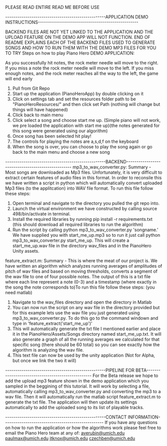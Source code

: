 PLEASE READ ENTIRE READ ME BEFORE USE

--------------------------------------------------APPLICATION DEMO INSTRUCTIONS--------------------------------------------------

BACKEND FILES ARE NOT YET LINKED TO THE APPLICATION AND THE UPLOAD FEATURE ON THE DEMO APP WILL NOT FUNCTION. END OF README EXPLAINS EACH OF THE BACKEND FILES USED TO GENERATE SONGS AND HOW TO RUN THEM WITH THE DEMO MP3 FILES FOR YOU TO TRY
Steps on how to play Piano Hero DEMO APPLICATION:

As you successfully hit notes, the rock meter needle will move to the right. If you miss a note the rock meter needle will move to the left. If you miss enough notes, and the rock meter reaches all the way to the left, the game will end early

1. Pull from Git Repo
2. Start up the application (PianoHeroApp) by double clicking on it
3. Click on settings tab and set the resources folder path to be "PianoHeroResources/" and then click set Path (nothing will change but things will have happened)
4. Click back to main menu
5. Click select a song and choose start me up. (Simple piano will not work, we pre loaded the application with start me up)(the notes generated for this song were generated using our algorithm)
6. Once song has been selected hit play!
7. The controls for playing the notes are a,s,d,f on the keyboard
8. When the song is over, you can choose to play the song again or go back to the main menu and choose a new song


--------------------------------------------------BACKEND--------------------------------------------------
mp3_to_wav_converter.py:
Summary - Most songs are downloaded as Mp3 files. Unfortunately, it is very difficult to extract certain features of audio files in this format. In order to reconsile this we have written a script in python which will automatically convert uploaded Mp3 files (to the applitcation) into WAV file format. To run this file follow these steps:
1. Open terminal and navigate to the directory you pulled the git repo into.
2. Launch the virtual environment we have constructed by calling source 498/bin/activate in terminal.
3. Install the required libraries by running pip install -r requirements.txt (this should download all required libraries to run the algorithm)
4. Run the script by calling python mp3_to_wav_converter.py 'songname.' We have supplied you with start_me_up.mp3 so to run it just call python mp3_to_wav_converter.py start_me_up. This will create a start_me_up.wav file in the directory wav_files and in the PianoHero Unity assets. 

feature_extract.m:
Summary - This is where the meat of our project is. We have written an algorithm which analyzes running averages of amplitudes of pitch of wav files and based on moving thresholds, converts a segment of the wav file to one of four possible notes. The output of this is a txt file where each line represent a note (0-3) and a timestamp (where exactly in the song the note corresponds to)To run this file follow these steps: (you need matlab)
1. Navigate to the wav_files directory and open the directory in Matlab
2. You can now run the script on any wav file in the directory provided but for this example lets use the wav file you just generated using mp3_to_wav_converter.py. To do this go to the command windown and type in 'feature_extract('start_me_up')'
3. This will automatically generate the txt file I mentioned earlier and place it in the PianoHero/Assets/Songs directory named start_me_up.txt. It will also generate a graph of all the running averages we calculated for that specific song (there should be 60 total) so you can see exactly how the algorithm is analyzing the wav file.
4. This text file can now be used by the unity application (Not for Alpha, but once we link the two it will)

--------------------------------------------------PIPELINE FOR BETA--------------------------------------------------
For the Beta release we hope to add the upload mp3 feature shown in the demo application which you sampled in the beggining of this tutorial. It will work by selecting a file, automatically calling mp3_to_wav_converter.py and converting the mp3 to a wav file. Then it will automatically run the matlab script feature_extract.m to generate the txt file. The application will then update its settings automatically to add the uploaded song to its list of playable tracks.

--------------------------------------------------CONTACT INFORMATION--------------------------------------------------
If you have any questions on how to run the application or how the algorithms work please feel free to email the Piano Hero team at any of:
averubin@umich.edu
paulmax@umich.edu
jtknox@umich.edu
czechben@umich.edu
